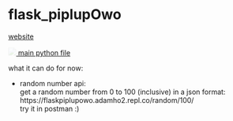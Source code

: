 # flask_piplupOwo
<a href="https://flaskpiplupowo.adamho2.repl.co/"> website </a>

<img src="https://cdn.discordapp.com/attachments/818102115058450474/887315665273368596/pipbw.gif" style="opacity: 0.1" /><a href="https://github.com/piplupOwo/flask_piplupOwo/blob/main/main.py"> main python file </a> 
<p>what it can do for now:</p>
<ul>
<li>random number api: <br>get a random number from 0 to 100 (inclusive) in a json format: https://flaskpiplupowo.adamho2.repl.co/random/100/ <br>try it in postman :)</li>
</ul>
